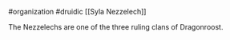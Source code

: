 #organization #druidic [[Syla Nezzelech]]

The Nezzelechs are one of the three ruling clans of Dragonroost.
